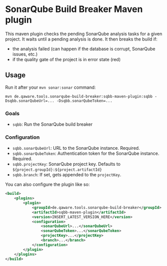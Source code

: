 # SonarQube Build Breaker Maven plugin

This maven plugin checks the pending SonarQube analysis tasks for a given project. It waits until a pending analysis is done. It
then breaks the build if:

* the analysis failed (can happen if the database is corrupt, SonarQube issues, etc.)
* if the quality gate of the project is in error state (red)

## Usage

Run it after your `mvn sonar:sonar` command:

```
mvn de.qaware.tools.sonarqube-build-breaker:sqbb-maven-plugin:sqbb -Dsqbb.sonarQubeUrl=... -Dsqbb.sonarQubeToken=...
```

### Goals

* `sqbb`: Run the SonarQube build breaker

### Configuration

* `sqbb.sonarQubeUrl`: URL to the SonarQube instance. Required.
* `sqbb.sonarQubeToken`: Authentication token for the SonarQube instance. Required.
* `sqbb.projectKey`: SonarQube project key. Defaults to `${project.groupId}:${project.artifactId}`
* `sqbb.branch`: If set, gets appended to the `projectKey`.

You can also configure the plugin like so:

```xml
<build>
    <plugins>
        <plugin>
            <groupId>de.qaware.tools.sonarqube-build-breaker</groupId>
            <artifactId>sqbb-maven-plugin</artifactId>
            <version>INSERT_LATEST_VERSION_HERE</version>
            <configuration>
                <sonarQubeUrl>...</sonarQubeUrl>
                <sonarQubeToken>...</sonarQubeToken>
                <projectKey>...</projectKey>
                <branch>...</branch>
            </configuration>
        </plugin>
    </plugins>
</build>
```